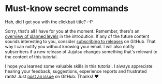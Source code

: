 # Must-know secret commands

Hah, did I get you with the clickbait title? :-P

Sorry, that's all I have for you at the moment.
Remember, there's an [overview of planned levels](introduction.md#how-to-read-this-tutorial) in the introdution.
If any of the future content sounds interesting to you, consider [subscribing to releases](watch_releases.md) on GitHub.
That way I can notify you without knowing your email.
I will also notify subscribers if a new release of Jujutsu changes something that's relevant to the content of this tutorial.

I hope you learned some valuable skills in this tutorial.
I always appreciate hearing your feedback, suggestions, experience reports and frustrated rants!
Just [post an issue](https://github.com/jj-for-everyone/jj-for-everyone.github.io/issues/new) on GitHub.
Thanks! ❤️
